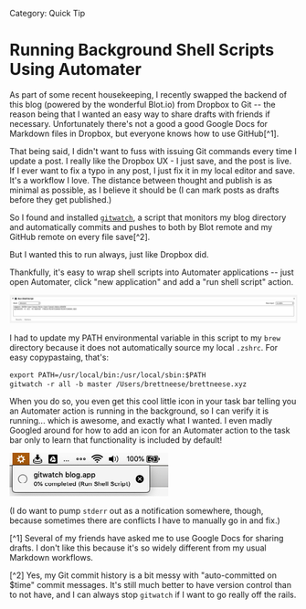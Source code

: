 Category: Quick Tip

# Running Background Shell Scripts Using Automater

As part of some recent housekeeping, I recently swapped the backend of this blog (powered by the wonderful Blot.io) from Dropbox to Git -- the reason being that I wanted an easy way to share drafts with friends if necessary. Unfortunately there's not a good a good Google Docs for Markdown files in Dropbox, but everyone knows how to use GitHub[^1].

That being said, I didn't want to fuss with issuing Git commands every time I update a post. I really like the Dropbox UX - I just save, and the post is live. If I ever want to fix a typo in any post, I just fix it in my local editor and save. It's a workflow I love. The distance between thought and publish is as minimal as possible, as I believe it should be (I can mark posts as drafts before they get published.)

So I found and installed [`gitwatch`](https://github.com/gitwatch/gitwatch), a script that monitors my blog directory and automatically commits and pushes to both by Blot remote and my GitHub remote on every file save[^2].

But I wanted this to run always, just like Dropbox did. 

Thankfully, it's easy to wrap shell scripts into Automater applications -- just open Automater, click "new application" and add a "run shell script" action.

![](./_1.png)

I had to update my PATH environmental variable in this script to my `brew` directory because it does not automatically source my local `.zshrc`. For easy copypastaing, that's:

```
export PATH=/usr/local/bin:/usr/local/sbin:$PATH
gitwatch -r all -b master /Users/brettneese/brettneese.xyz
```

When you do so, you even get this cool little icon in your task bar telling you an Automater action is running in the background, so I can verify it is running... which is awesome, and exactly what I wanted. I even madly Googled around for how to add an icon for an Automater action to the task bar only to learn that functionality is included by default! 

![](./_2.png)

(I do want to pump `stderr` out as a notification somewhere, though, because sometimes there are conflicts I have to manually go in and fix.)

[^1] Several of my friends have asked me to use Google Docs for sharing drafts. I don't like this because it's so widely different from my usual Markdown workflows. 

[^2] Yes, my Git commit history is a bit messy with "auto-committed on $time" commit messages. It's still much better to have version control than to not have, and I can always stop `gitwatch` if I want to go really off the rails. 